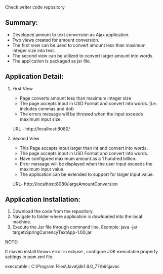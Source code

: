 
Check writer code repository

Summary:
------------------------
- Developed amount to text conversion as Ajax application. 
- Two views created for amount conversion.
- The first view can be used to convert amount less than maximum integer size into text. 
- The second view can be utilized to convert larger amount into words. 
- The application is packaged as jar file.

Application Detail:
------------------------

1.	First View
       
       - Page converts amount less than maximum integer size
       - The page accepts input in USD Format and convert into words. (i.e. includes commas and dot)
       - The errors message will be throwed when the input exceeds maximum input size.
       
       URL - http://localhost:8080/

2.  Second View         

       - This Page accepts input larger than int and convert into words.
       - The page accepts input in USD Format and convert into words.
       - Have configured maximum amount as a 1 hundred billion. 
       - Error message will be displayed when the user input exceeds the maximum input value.
       - The application can be extended to support for larger input value.
       
       URL- http://localhost:8080/largeAmountConversion
       
 Application Installation:
 -------------------------
 1) Download the code from the repository.
 2) Navigate to folder where application is dowloaded into the local machine.
 3) Execute the Jar file through command line.
   Example: 
      java -jar target\SpringCurrencyTextApp-1.00.jar
      
   NOTE:
   
   If maven install throws error in eclipse , configure JDK executable property settings in pom.xml file.
   
   executable : C:\Program Files\Java\jdk1.8.0_77\bin\javac
   
     
